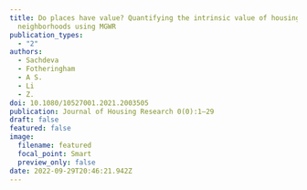 ```yaml
---
title: Do places have value? Quantifying the intrinsic value of housing
  neighborhoods using MGWR
publication_types:
  - "2"
authors:
  - Sachdeva
  - Fotheringham
  - A S.
  - Li
  - Z.
doi: 10.1080/10527001.2021.2003505
publication: Journal of Housing Research 0(0):1–29
draft: false
featured: false
image:
  filename: featured
  focal_point: Smart
  preview_only: false
date: 2022-09-29T20:46:21.942Z
---
```

